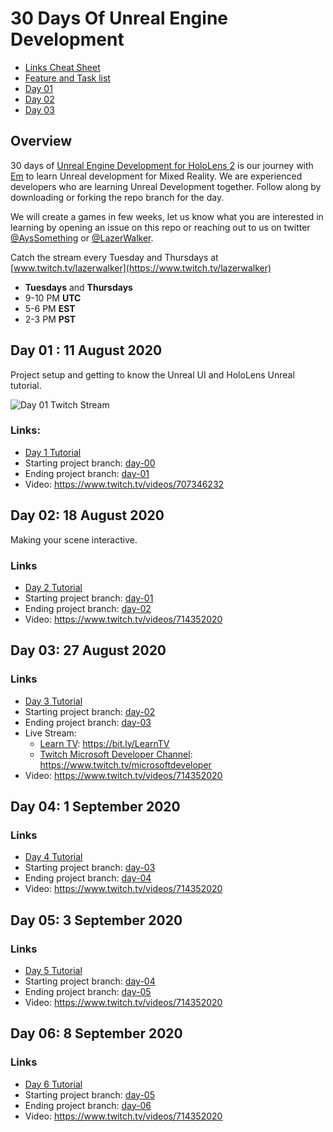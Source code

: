 # 30 Days Of Unreal Engine Development

* [Links Cheat Sheet](./LinksCheatSheet.md)
* [Feature and Task list](./projectPlan.md)
* [Day 01](#day-01--11-august-2020)
* [Day 02](#day-02--18-august-2020)
* [Day 03](#day-03-27-august-2020)

## Overview

30 days of [Unreal Engine Development for HoloLens 2](https://docs.microsoft.com/windows/mixed-reality/unreal-development-overview?WT.mc_id=spatial-0000-emwalker) is our journey with [Em](https://github.com/lazerwalker) to learn Unreal development for Mixed Reality. We are experienced developers who are learning Unreal Development together. Follow along by downloading or forking the repo branch for the day.

We will create a games in few weeks, let us know what you are interested in learning by opening an issue on this repo or reaching out to us on twitter [@AysSomething](https://twitter.com/AysSomething) or [@LazerWalker](https://twitter.com/lazerwalker).

Catch the stream every Tuesday and Thursdays at [www.twitch.tv/lazerwalker](https://www.twitch.tv/lazerwalker)

 - **Tuesdays** and **Thursdays** 
 - 9-10 PM **UTC**
 - 5-6 PM **EST**
 - 2-3 PM **PST**

## Day 01 : 11 August 2020

Project setup and getting to know the Unreal UI and HoloLens Unreal tutorial.

![Day 01 Twitch Stream](Images/UnrealDay01.png)

### Links:

* [Day 1 Tutorial](https://docs.microsoft.com/windows/mixed-reality/unreal-uxt-ch2?WT.mc_id=spatial-0000-emwalker)
* Starting project branch: [day-00](https://github.com/Yonet/30DaysOfUnrealEngine/tree/day-00)
* Ending project branch: [day-01](https://github.com/Yonet/30DaysOfUnrealEngine/tree/day-01)
* Video: https://www.twitch.tv/videos/707346232

## Day 02:  18 August 2020

Making your scene interactive.

### Links

* [Day 2 Tutorial](https://docs.microsoft.com/windows/mixed-reality/unreal-uxt-ch3?WT.mc_id=spatial-0000-emwalker)
* Starting project branch: [day-01](https://github.com/Yonet/30DaysOfUnrealEngine/tree/day-01)
* Ending project branch: [day-02](https://github.com/Yonet/30DaysOfUnrealEngine/tree/day-02)
* Video: https://www.twitch.tv/videos/714352020

## Day 03: 27 August 2020

### Links

* [Day 3 Tutorial](https://docs.microsoft.com/windows/mixed-reality/unreal-uxt-ch4?WT.mc_id=spatial-0000-emwalker)
* Starting project branch: [day-02](https://github.com/Yonet/30DaysOfUnrealEngine/tree/day-02)
* Ending project branch: [day-03](https://github.com/Yonet/30DaysOfUnrealEngine/tree/day-03)
* Live Stream: 
  * [Learn TV](https://docs.microsoft.com/learn/tv/?WT.mc_id=spatial-0000-emwalker): https://bit.ly/LearnTV
  * [Twitch Microsoft Developer Channel](https://www.twitch.tv/microsoftdeveloper): https://www.twitch.tv/microsoftdeveloper
* Video: https://www.twitch.tv/videos/714352020

## Day 04: 1 September 2020

### Links

* [Day 4 Tutorial](https://docs.microsoft.com/windows/mixed-reality/unreal-uxt-ch4?WT.mc_id=spatial-0000-emwalker)
* Starting project branch: [day-03](https://github.com/Yonet/30DaysOfUnrealEngine/tree/day-03)
* Ending project branch: [day-04](https://github.com/Yonet/30DaysOfUnrealEngine/tree/day-04)
* Video: https://www.twitch.tv/videos/714352020

## Day 05: 3 September 2020

### Links

* [Day 5 Tutorial](https://docs.microsoft.com/windows/mixed-reality/unreal-uxt-ch4?WT.mc_id=spatial-0000-emwalker)
* Starting project branch: [day-04](https://github.com/Yonet/30DaysOfUnrealEngine/tree/day-04)
* Ending project branch: [day-05](https://github.com/Yonet/30DaysOfUnrealEngine/tree/day-05)
* Video: https://www.twitch.tv/videos/714352020

## Day 06: 8 September 2020

### Links

* [Day 6 Tutorial](https://docs.microsoft.com/windows/mixed-reality/unreal-uxt-ch4?WT.mc_id=spatial-0000-emwalker)
* Starting project branch: [day-05](https://github.com/Yonet/30DaysOfUnrealEngine/tree/day-05)
* Ending project branch: [day-06](https://github.com/Yonet/30DaysOfUnrealEngine/tree/day-06)
* Video: https://www.twitch.tv/videos/714352020

<!-- ## Day 07

### Links

* [Day 7 Tutorial](https://docs.microsoft.com/windows/mixed-reality/unreal-uxt-ch4?WT.mc_id=spatial-0000-emwalker)
* Starting project branch: [day-06](https://github.com/Yonet/30DaysOfUnrealEngine/tree/day-06)
* Ending project branch: [day-07](https://github.com/Yonet/30DaysOfUnrealEngine/tree/day-07)
* Video: Coming soon... -->